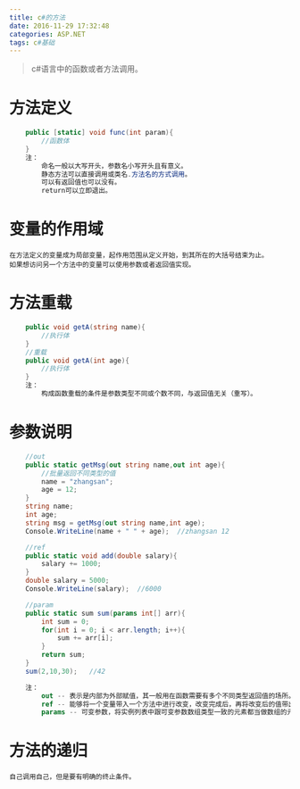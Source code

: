 ```yaml
---
title: c#的方法
date: 2016-11-29 17:32:48
categories: ASP.NET
tags: c#基础
---
```

>c#语言中的函数或者方法调用。

<!--more-->
# 方法定义
```c#
    public [static] void func(int param){
        //函数体
    }
    注：
        命名一般以大写开头，参数名小写开头且有意义。
        静态方法可以直接调用或类名.方法名的方式调用。
        可以有返回值也可以没有。
        return可以立即退出。
```
# 变量的作用域
    在方法定义的变量成为局部变量，起作用范围从定义开始，到其所在的大括号结束为止。
    如果想访问另一个方法中的变量可以使用参数或者返回值实现。

# 方法重载
```c#
    public void getA(string name){
        //执行体
    }
    //重载
    public void getA(int age){
        //执行体
    }
    注：
        构成函数重载的条件是参数类型不同或个数不同，与返回值无关（重写）。
```

# 参数说明
```c#
    //out
    public static getMsg(out string name,out int age){
        //批量返回不同类型的值
        name = "zhangsan";
        age = 12;
    }
    string name;
    int age;
    string msg = getMsg(out string name,int age);
    Console.WriteLine(name + " " + age);  //zhangsan 12

    //ref
    public static void add(double salary){
        salary += 1000;
    }
    double salary = 5000;
    Console.WriteLine(salary);  //6000

    //param
    public static sum sum(params int[] arr){
        int sum = 0;
        for(int i = 0; i < arr.length; i++){
            sum += arr[i];
        }
        return sum;
    }
    sum(2,10,30);   //42

    注：
        out -- 表示是内部为外部赋值，其一般用在函数需要有多个不同类型返回值的场所。
        ref -- 能够将一个变量带入一个方法中进行改变，改变完成后，再将改变后的值带出去。
        params -- 可变参数，将实例列表中跟可变参数数组类型一致的元素都当做数组的元素处理。
```

# 方法的递归
    自己调用自己，但是要有明确的终止条件。

